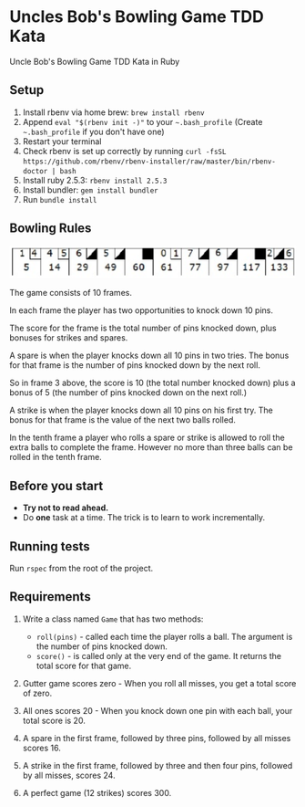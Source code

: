 # Uncles Bob's Bowling Game TDD Kata
Uncle Bob's Bowling Game TDD Kata in Ruby

## Setup
1. Install rbenv via home brew: 
`brew install rbenv`
2. Append `eval "$(rbenv init -)"` to your `~.bash_profile` (Create `~.bash_profile` if you don't have one)
3. Restart your terminal
4. Check rbenv is set up correctly by running `curl -fsSL https://github.com/rbenv/rbenv-installer/raw/master/bin/rbenv-doctor | bash`
5. Install ruby 2.5.3: `rbenv install 2.5.3`
6. Install bundler: `gem install bundler`
7. Run `bundle install`

## Bowling Rules

![Bowling Game](images/bowling_game.png?raw=true "Bowling Game")

The game consists of 10 frames.

In each frame the player has two opportunities to knock down 10 pins.

The score for the frame is the total number of pins knocked down, plus bonuses for strikes and spares. 

A spare is when the player knocks down all 10 pins in two tries. The bonus for that frame is the number of pins knocked down by the next roll.  

So in frame 3 above, the score is 10 (the total number knocked down) plus a bonus of 5 (the number of pins knocked down on the next roll.) 

A strike is when the player knocks down all 10 pins on his first try.  The bonus for that frame is the value of the next two balls rolled. 

In the tenth frame a player who rolls a spare or strike is allowed to roll the extra balls to complete the frame.  However no more than three balls can be rolled in the tenth frame.

## Before you start
* **Try not to read ahead.**
* Do **one** task at a time. The trick is to learn to work incrementally.

## Running tests
Run `rspec` from the root of the project.

## Requirements
1. Write a class named `Game` that has two methods:
   * `roll(pins)` - called each time the player rolls a ball. The argument is the number of pins knocked down.
   * `score()` - is called only at the very end of the game.  It returns the total score for that game.
   
2. Gutter game scores zero - When you roll all misses, you get a total score of zero.
3. All ones scores 20 - When you knock down one pin with each ball, your total score is 20.
4. A spare in the first frame, followed by three pins, followed by all misses scores 16.
5. A strike in the first frame, followed by three and then four pins, followed by all misses, scores 24.
6. A perfect game (12 strikes) scores 300.
